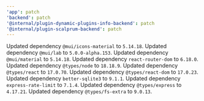 ```yaml
---
'app': patch
'backend': patch
'@internal/plugin-dynamic-plugins-info-backend': patch
'@internal/plugin-scalprum-backend': patch
---
```


Updated dependency `@mui/icons-material` to `5.14.18`.
Updated dependency `@mui/lab` to `5.0.0-alpha.153`.
Updated dependency `@mui/material` to `5.14.18`.
Updated dependency `react-router-dom` to `6.18.0`.
Updated dependency `@types/node` to `18.18.9`.
Updated dependency `@types/react` to `17.0.70`.
Updated dependency `@types/react-dom` to `17.0.23`.
Updated dependency `better-sqlite3` to `9.1.1`.
Updated dependency `express-rate-limit` to `7.1.4`.
Updated dependency `@types/express` to `4.17.21`.
Updated dependency `@types/fs-extra` to `9.0.13`.
